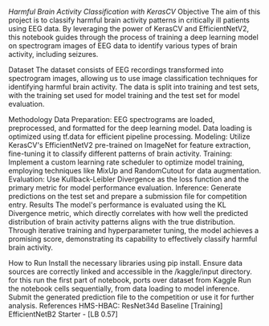
*Harmful Brain Activity Classification with KerasCV*
Objective
The aim of this project is to classify harmful brain activity patterns in critically ill patients using EEG data. By leveraging the power of KerasCV and EfficientNetV2, this notebook guides through the process of training a deep learning model on spectrogram images of EEG data to identify various types of brain activity, including seizures.

Dataset
The dataset consists of EEG recordings transformed into spectrogram images, allowing us to use image classification techniques for identifying harmful brain activity. The data is split into training and test sets, with the training set used for model training and the test set for model evaluation.

Methodology
Data Preparation: EEG spectrograms are loaded, preprocessed, and formatted for the deep learning model. Data loading is optimized using tf.data for efficient pipeline processing.
Modeling: Utilize KerasCV's EfficientNetV2 pre-trained on ImageNet for feature extraction, fine-tuning it to classify different patterns of brain activity.
Training: Implement a custom learning rate scheduler to optimize model training, employing techniques like MixUp and RandomCutout for data augmentation.
Evaluation: Use Kullback-Leibler Divergence as the loss function and the primary metric for model performance evaluation.
Inference: Generate predictions on the test set and prepare a submission file for competition entry.
Results
The model's performance is evaluated using the KL Divergence metric, which directly correlates with how well the predicted distribution of brain activity patterns aligns with the true distribution. Through iterative training and hyperparameter tuning, the model achieves a promising score, demonstrating its capability to effectively classify harmful brain activity.

How to Run
Install the necessary libraries using pip install.
Ensure data sources are correctly linked and accessible in the /kaggle/input directory.
  for this run the first part of notebook, ports over dataset from Kaggle
Run the notebook cells sequentially, from data loading to model inference.
Submit the generated prediction file to the competition or use it for further analysis.
References
HMS-HBAC: ResNet34d Baseline [Training]
EfficientNetB2 Starter - [LB 0.57]
